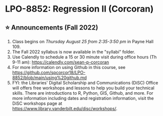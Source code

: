 # LPO-8852: Regression II (Corcoran)

## :star: Announcements (Fall 2022)

1. Class begins on *Thursday August 25 from 2:35-3:50 pm* in Payne Hall 109.
2. The Fall 2022 syllabus is now available in the "syllabi" folder.
3. Use Calendly to schedule a 15 or 30 minute visit during office hours (Th 9-11 am): https://calendly.com/sean-p-corcoran
4. For more information on using Github in this course, see https://github.com/spcorcor18/LPO-8852/blob/main/using%20github.md
5. FYI: the Libraries' Digital Scholarship and Communications (DiSC) Office will offers free workshops and lessons to help you build your technical skills. There are introductions to R, Python, GIS, Github, and more. For more information including dates and registration information, visit the DiSC workshops page at https://www.library.vanderbilt.edu/disc/workshops/.

